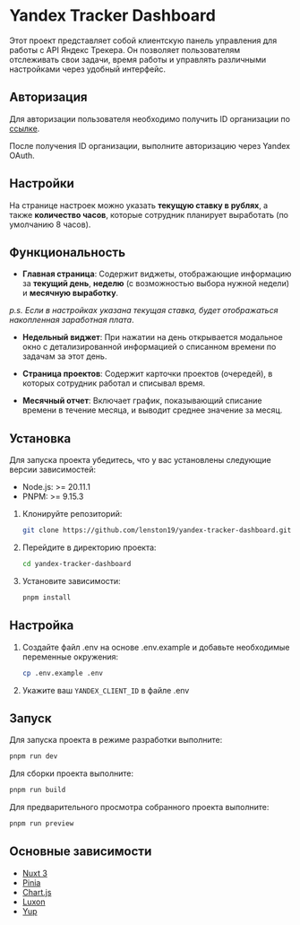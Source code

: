 # Yandex Tracker Dashboard

Этот проект представляет собой клиентскую панель управления для работы с API Яндекс Трекера. Он позволяет пользователям отслеживать свои задачи, время работы и управлять различными настройками через удобный интерфейс.

## Авторизация

Для авторизации пользователя необходимо получить ID организации по [ссылке](https://tracker.yandex.ru/admin/orgs). 

После получения ID организации, выполните авторизацию через Yandex OAuth.

## Настройки

На странице настроек можно указать **текущую ставку в рублях**, а также **количество часов**, которые сотрудник планирует выработать (по умолчанию 8 часов).

## Функциональность

- **Главная страница**: Содержит виджеты, отображающие информацию за **текущий день**, **неделю** (с возможностью выбора нужной недели) и **месячную выработку**. 

*p.s. Если в настройках указана текущая ставка, будет отображаться накопленная заработная плата*.

- **Недельный виджет**: При нажатии на день открывается модальное окно с детализированной информацией о списанном времени по задачам за этот день.

- **Страница проектов**: Содержит карточки проектов (очередей), в которых сотрудник работал и списывал время.

- **Месячный отчет**: Включает график, показывающий списание времени в течение месяца, и выводит среднее значение за месяц.


## Установка

Для запуска проекта убедитесь, что у вас установлены следующие версии зависимостей:

- Node.js: >= 20.11.1
- PNPM: >= 9.15.3

1. Клонируйте репозиторий:
    ```sh
    git clone https://github.com/lenston19/yandex-tracker-dashboard.git
    ```
2. Перейдите в директорию проекта:
    ```sh
    cd yandex-tracker-dashboard
    ```
3. Установите зависимости:
    ```sh
    pnpm install
    ```

## Настройка

1. Создайте файл .env на основе .env.example и добавьте необходимые переменные окружения:
    ```sh
    cp .env.example .env
    ```
2. Укажите ваш `YANDEX_CLIENT_ID` в файле .env

## Запуск

Для запуска проекта в режиме разработки выполните:
```sh
pnpm run dev
```

Для сборки проекта выполните:
```sh
pnpm run build
```

Для предварительного просмотра собранного проекта выполните:
```sh
pnpm run preview
```

## Основные зависимости

- [Nuxt 3](https://nuxt.com/)
- [Pinia](https://pinia.vuejs.org/)
- [Chart.js](https://www.chartjs.org/)
- [Luxon](https://moment.github.io/luxon/)
- [Yup](https://github.com/jquense/yup)
